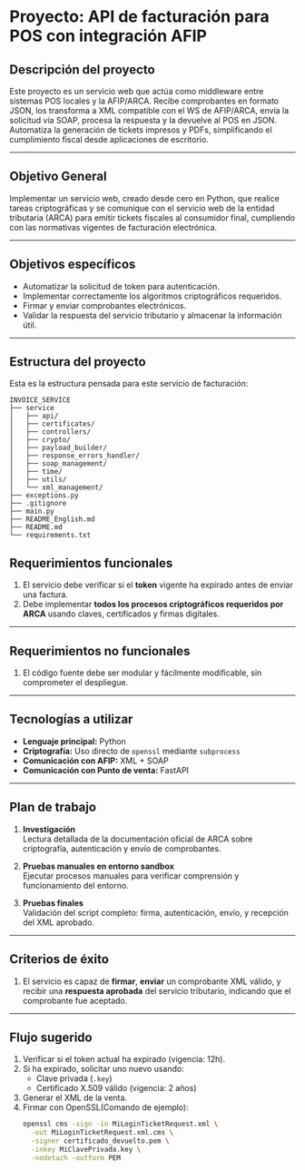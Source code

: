 # Proyecto: API de facturación para POS con integración AFIP

## Descripción del proyecto

Este proyecto es un servicio web que actúa como middleware entre sistemas POS locales y la AFIP/ARCA. Recibe comprobantes en formato JSON, los transforma a XML compatible con el WS de AFIP/ARCA, envía la solicitud vía SOAP, procesa la respuesta y la devuelve al POS en JSON. Automatiza la generación de tickets impresos y PDFs, simplificando el cumplimiento fiscal desde aplicaciones de escritorio.

---

## Objetivo General

Implementar un servicio web, creado desde cero en Python, que realice tareas criptográficas y se comunique con el servicio web de la entidad tributaria (ARCA) para emitir tickets fiscales al consumidor final, cumpliendo con las normativas vigentes de facturación electrónica.

---

## Objetivos específicos

- Automatizar la solicitud de token para autenticación.
- Implementar correctamente los algoritmos criptográficos requeridos.
- Firmar y enviar comprobantes electrónicos.
- Validar la respuesta del servicio tributario y almacenar la información útil.

---

## Estructura del proyecto

Esta es la estructura pensada para este servicio de facturación:

```text
INVOICE_SERVICE  
├── service  
│   ├── api/ 
│   ├── certificates/
│   ├── controllers/
│   ├── crypto/
│   ├── payload_builder/
│   ├── response_errors_handler/
│   ├── soap_management/
│   ├── time/
│   ├── utils/
│   └── xml_management/
├── exceptions.py  
├── .gitignore  
├── main.py  
├── README_English.md  
├── README.md  
└── requirements.txt
```

## Requerimientos funcionales

1. El servicio debe verificar si el **token** vigente ha expirado antes de enviar una factura.
2. Debe implementar **todos los procesos criptográficos requeridos por ARCA** usando claves, certificados y firmas digitales.

---

## Requerimientos no funcionales

1. El código fuente debe ser modular y fácilmente modificable, sin comprometer el despliegue.

---

## Tecnologías a utilizar

- **Lenguaje principal:** Python  
- **Criptografía:** Uso directo de `openssl` mediante `subprocess`  
- **Comunicación con AFIP:** XML + SOAP
- **Comunicación con Punto de venta:** FastAPI

---

## Plan de trabajo

1. **Investigación**  
   Lectura detallada de la documentación oficial de ARCA sobre criptografía, autenticación y envío de comprobantes.

2. **Pruebas manuales en entorno sandbox**  
   Ejecutar procesos manuales para verificar comprensión y funcionamiento del entorno.

3. **Pruebas finales**  
   Validación del script completo: firma, autenticación, envío, y recepción del XML aprobado.

---

## Criterios de éxito

1. El servicio es capaz de **firmar**, **enviar** un comprobante XML válido, y recibir una **respuesta aprobada** del servicio tributario, indicando que el comprobante fue aceptado.

---

## Flujo sugerido

1. Verificar si el token actual ha expirado (vigencia: 12h).
2. Si ha expirado, solicitar uno nuevo usando:
   - Clave privada (`.key`)
   - Certificado X.509 válido (vigencia: 2 años)
3. Generar el XML de la venta.
4. Firmar con OpenSSL(Comando de ejemplo):
   ```bash
   openssl cms -sign -in MiLoginTicketRequest.xml \
     -out MiLoginTicketRequest.xml.cms \
     -signer certificado_devuelto.pem \
     -inkey MiClavePrivada.key \
     -nodetach -outform PEM